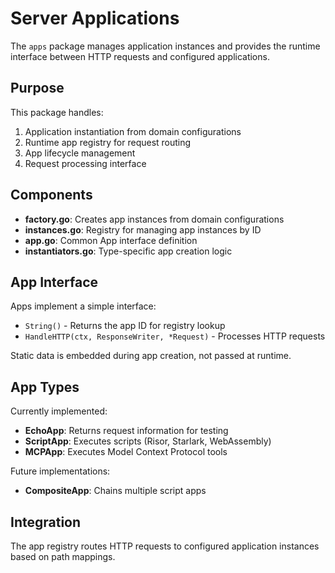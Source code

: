 # Server Applications

The `apps` package manages application instances and provides the runtime interface between HTTP requests and configured applications.

## Purpose

This package handles:

1. Application instantiation from domain configurations
2. Runtime app registry for request routing
3. App lifecycle management
4. Request processing interface

## Components

- **factory.go**: Creates app instances from domain configurations
- **instances.go**: Registry for managing app instances by ID
- **app.go**: Common App interface definition
- **instantiators.go**: Type-specific app creation logic

## App Interface

Apps implement a simple interface:
- `String()` - Returns the app ID for registry lookup
- `HandleHTTP(ctx, ResponseWriter, *Request)` - Processes HTTP requests

Static data is embedded during app creation, not passed at runtime.

## App Types

Currently implemented:
- **EchoApp**: Returns request information for testing
- **ScriptApp**: Executes scripts (Risor, Starlark, WebAssembly)
- **MCPApp**: Executes Model Context Protocol tools

Future implementations:
- **CompositeApp**: Chains multiple script apps

## Integration

The app registry routes HTTP requests to configured application instances based on path mappings.